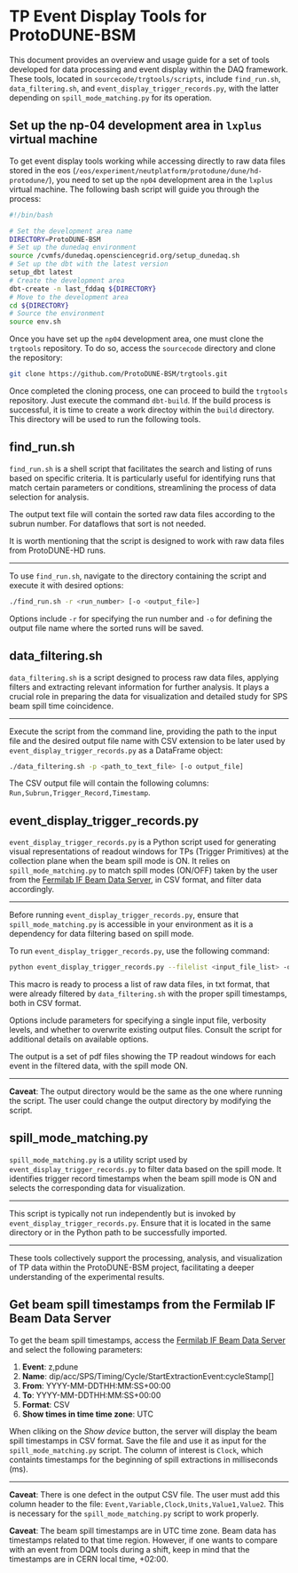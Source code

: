 # TP Event Display Tools for ProtoDUNE-BSM

This document provides an overview and usage guide for a set of tools developed for data processing and event display within the DAQ framework. These tools, located in `sourcecode/trgtools/scripts`, include `find_run.sh`, `data_filtering.sh`, and `event_display_trigger_records.py`, with the latter depending on `spill_mode_matching.py` for its operation.

## Set up the np-04 development area in `lxplus` virtual machine

To get event display tools working while accessing directly to raw data files stored in the eos (`/eos/experiment/neutplatform/protodune/dune/hd-protodune/`), you need to set up the `np04` development area in the `lxplus` virtual machine. The following bash script will guide you through the process:

```bash
#!/bin/bash

# Set the development area name
DIRECTORY=ProtoDUNE-BSM
# Set up the dunedaq environment
source /cvmfs/dunedaq.opensciencegrid.org/setup_dunedaq.sh
# Set up the dbt with the latest version
setup_dbt latest
# Create the development area
dbt-create -n last_fddaq ${DIRECTORY}
# Move to the development area
cd ${DIRECTORY}
# Source the environment
source env.sh
```

Once you have set up the `np04` development area, one must clone the `trgtools` repository. To do so, access the `sourcecode` directory and clone the repository:

```bash
git clone https://github.com/ProtoDUNE-BSM/trgtools.git
```

Once completed the cloning process, one can proceed to build the `trgtools` repository. Just execute the command `dbt-build`. If the build process is successful, it is time to create a work directoy within the `build` directory. This directory will be used to run the following tools.

## find_run.sh

`find_run.sh` is a shell script that facilitates the search and listing of runs based on specific criteria. It is particularly useful for identifying runs that match certain parameters or conditions, streamlining the process of data selection for analysis.

The output text file will contain the sorted raw data files according to the subrun number. For dataflows that sort is not needed.

It is worth mentioning that the script is designed to work with raw data files from ProtoDUNE-HD runs.

---

To use `find_run.sh`, navigate to the directory containing the script and execute it with desired options:

```bash
./find_run.sh -r <run_number> [-o <output_file>]
```

Options include `-r` for specifying the run number and `-o` for defining the output file name where the sorted runs will be saved.

## data_filtering.sh

`data_filtering.sh` is a script designed to process raw data files, applying filters and extracting relevant information for further analysis. It plays a crucial role in preparing the data for visualization and detailed study for SPS beam spill time coincidence.

---

Execute the script from the command line, providing the path to the input file and the desired output file name with CSV extension to be later used by `event_display_trigger_records.py` as a DataFrame object:

```bash
./data_filtering.sh -p <path_to_text_file> [-o output_file]
```

The CSV output file will contain the following columns: `Run,Subrun,Trigger_Record,Timestamp`.

## event_display_trigger_records.py

`event_display_trigger_records.py` is a Python script used for generating visual representations of readout windows for TPs (Trigger Primitives) at the collection plane when the beam spill mode is ON. It relies on `spill_mode_matching.py` to match spill modes (ON/OFF) taken by the user from the [Fermilab IF Beam Data Server](#get-beam-spill-timestamps-from-the-fermilab-if-beam-data-server), in CSV format, and filter data accordingly.

---

Before running `event_display_trigger_records.py`, ensure that `spill_mode_matching.py` is accessible in your environment as it is a dependency for data filtering based on spill mode.

To run `event_display_trigger_records.py`, use the following command:

```bash
python event_display_trigger_records.py --filelist <input_file_list> -o <output_file> --spill_filename <spill_mode_file> --trg_records_filename <trg_records_file> [options]
```

This macro is ready to process a list of raw data files, in txt format, that were already filtered by `data_filtering.sh` with the proper spill timestamps, both in CSV format.

Options include parameters for specifying a single input file, verbosity levels, and whether to overwrite existing output files. Consult the script for additional details on available options.

The output is a set of pdf files showing the TP readout windows for each event in the filtered data, with the spill mode ON.

---

**Caveat**: The output directory would be the same as the one where running the script. The user could change the output directory by modifying the script.

## spill_mode_matching.py

`spill_mode_matching.py` is a utility script used by `event_display_trigger_records.py` to filter data based on the spill mode. It identifies trigger record timestamps when the beam spill mode is ON and selects the corresponding data for visualization.

---

This script is typically not run independently but is invoked by `event_display_trigger_records.py`. Ensure that it is located in the same directory or in the Python path to be successfully imported.

---

These tools collectively support the processing, analysis, and visualization of TP data within the ProtoDUNE-BSM project, facilitating a deeper understanding of the experimental results.

## Get beam spill timestamps from the Fermilab IF Beam Data Server

To get the beam spill timestamps, access the [Fermilab IF Beam Data Server](https://dbweb8.fnal.gov:8443/ifbeam/app/Browser/?) and select the following parameters:

1. **Event**: z,pdune
2. **Name**: dip/acc/SPS/Timing/Cycle/StartExtractionEvent:cycleStamp[]
3. **From**: YYYY-MM-DDTHH:MM:SS+00:00
4. **To**: YYYY-MM-DDTHH:MM:SS+00:00
5. **Format**: CSV
6. **Show times in time time zone**: UTC

When cliking on the *Show device* button, the server will display the beam spill timestamps in CSV format. Save the file and use it as input for the `spill_mode_matching.py` script. The column of interest is `Clock`, which containts timestamps for the beginning of spill extractions in milliseconds (ms).

---

**Caveat**: There is one defect in the output CSV file. The user must add this column header to the file: `Event,Variable,Clock,Units,Value1,Value2`. This is necessary for the `spill_mode_matching.py` script to work properly.

**Caveat**: The beam spill timestamps are in UTC time zone. Beam data has timestamps related to that time region. However, if one wants to compare with an event from DQM tools during a shift, keep in mind that the timestamps are in CERN local time, +02:00.
